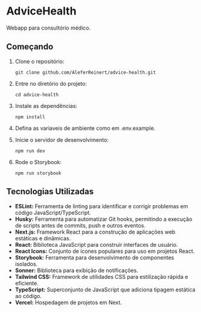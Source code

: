 # AdviceHealth

Webapp para consultório médico.

## Começando

1. Clone o repositório:
   ```
   git clone github.com/AleferReinert/advice-health.git
   ```
2. Entre no diretório do projeto:
   ```
   cd advice-health
   ```
3. Instale as dependências:
   ```
   npm install
   ```
4. Defina as variaveis de ambiente como em .env.example.

5. Inicie o servidor de desenvolvimento:
   ```
   npm run dev
   ```
6. Rode o Storybook:
   ```
   npm run storybook
   ```

## Tecnologias Utilizadas

- **ESLint:** Ferramenta de linting para identificar e corrigir problemas em código JavaScript/TypeScript.
- **Husky:** Ferramenta para automatizar Git hooks, permitindo a execução de scripts antes de commits, push e outros eventos.
- **Next.js:** Framework React para a construção de aplicações web estáticas e dinâmicas.
- **React:** Biblioteca JavaScript para construir interfaces de usuário.
- **React Icons:** Conjunto de ícones populares para uso em projetos React.
- **Storybook:** Ferramenta para desenvolvimento de componentes isolados.
- **Sonner:** Biblioteca para exibição de notificações.
- **Tailwind CSS:** Framework de utilidades CSS para estilização rápida e eficiente.
- **TypeScript:** Superconjunto de JavaScript que adiciona tipagem estática ao código.
- **Vercel:** Hospedagem de projetos em Next.

